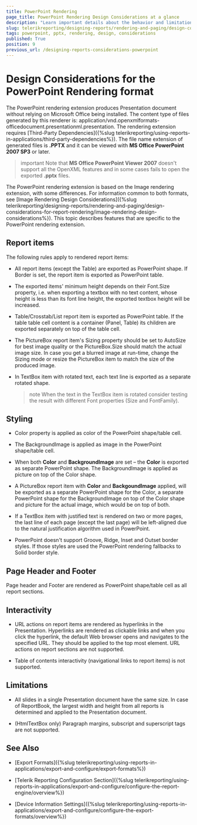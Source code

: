 ```yaml
---
title: PowerPoint Rendering
page_title: PowerPoint Rendering Design Considerations at a glance
description: "Learn important details about the behavior and limitations of the PowerPoint rendering format, that need to be taken into account when designing a report with PowerPoint rendering in mind."
slug: telerikreporting/designing-reports/rendering-and-paging/design-considerations-for-report-rendering/powerpoint-rendering-design-considerations
tags: powerpoint, pptx, rendering, design, considerations
published: True
position: 9
previous_url: /designing-reports-considerations-powerpoint
---
```


# Design Considerations for the PowerPoint Rendering format

The PowerPoint rendering extension produces Presentation document without relying on Microsoft Office being installed. The content type of files generated by this renderer is: application/vnd.openxmlformats-officedocument.presentationml.presentation. The rendering extension requires [Third-Party Dependencies]({%slug telerikreporting/using-reports-in-applications/third-party-dependencies%}). The file name extension of generated files is __.PPTX__ and it can be viewed with __MS Office PowerPoint 2007 SP3__ or later.

>important Note that __MS Office PowerPoint Viewer 2007__ doesn't support all the OpenXML features and in some cases fails to open the exported __.pptx__ files.

The PowerPoint rendering extension is based on the Image rendering extension, with some differences. For information common to both formats, see [Image Rendering Design Considerations]({%slug telerikreporting/designing-reports/rendering-and-paging/design-considerations-for-report-rendering/image-rendering-design-considerations%}). This topic describes features that are specific to the PowerPoint rendering extension.

## Report items

The following rules apply to rendered report items:

* All report items (except the Table) are exported as PowerPoint shape. If Border is set, the report item is exported as PowerPoint table.

* The exported items' minimum height depends on their Font.Size property, i.e. when exporting a textbox with no text content, whose height is less than its font line height, the exported textbox height will be increased.

* Table/Crosstab/List report item is exported as PowerPoint table. If the table table cell content is a container (Panel, Table) its children are exported separately on top of the table cell.

* The PictureBox report item's Sizing property should be set to AutoSize for best image quality or the PictureBox.Size should match the actual image size. In case you get a blurred image at run-time, change the Sizing mode or resize the PictureBox item to match the size of the produced image.

* In TextBox item with rotated text, each text line is exported as a separate rotated shape.

	>note When the text in the TextBox item is rotated consider testing the result with different Font properties (Size and FontFamily).

## Styling

* Color property is applied as color of the PowerPoint shape/table cell.

* The BackgroundImage is applied as image in the PowerPoint shape/table cell.

* When both __Color__ and __BackgroundImage__ are set – the __Color__ is exported as separate PowerPoint shape. The BackgroundImage is applied as picture on top of the Color shape.

* A PictureBox report item with __Color__ and __BackgoundImage__ applied, will be exported as a separate PowerPoint shape for the Color, a separate PowerPoint shape for the BackgroundImage on top of the Color shape and picture for the actual image, which would be on top of both.

* If a TextBox item with justified text is rendered on two or more pages, the last line of each page (except the last page) will be left-aligned due to the natural justification algorithm used in PowerPoint.

* PowerPoint doesn't support Groove, Ridge, Inset and Outset border styles. If those styles are used the PowerPoint rendering fallbacks to Solid border style.

## Page Header and Footer

Page header and Footer are rendered as PowerPoint shape/table cell as all report sections.

## Interactivity

* URL actions on report items are rendered as hyperlinks in the Presentation. Hyperlinks are rendered as clickable links and when you click the hyperlink, the default Web browser opens and navigates to the specified URL. They should be applied to the top most element. URL actions on report sections are not supported.

* Table of contents interactivity (navigational links to report items) is not supported.

## Limitations

* All slides in a single Presentation document have the same size. In case of ReportBook, the largest width and height from all reports is determined and applied to the Presentation document.

* (HtmlTextBox only) Paragraph margins, subscript and superscript tags are not supported.

## See Also

 * [Export Formats]({%slug telerikreporting/using-reports-in-applications/export-and-configure/export-formats%})

 * [Telerik Reporting Configuration Section]({%slug telerikreporting/using-reports-in-applications/export-and-configure/configure-the-report-engine/overview%})

 * [Device Information Settings]({%slug telerikreporting/using-reports-in-applications/export-and-configure/configure-the-export-formats/overview%})
